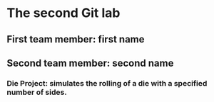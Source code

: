 # The second Git lab
## First team member: first name
## Second team member: second name
### Die Project: simulates the rolling of a die with a specified number of sides.
